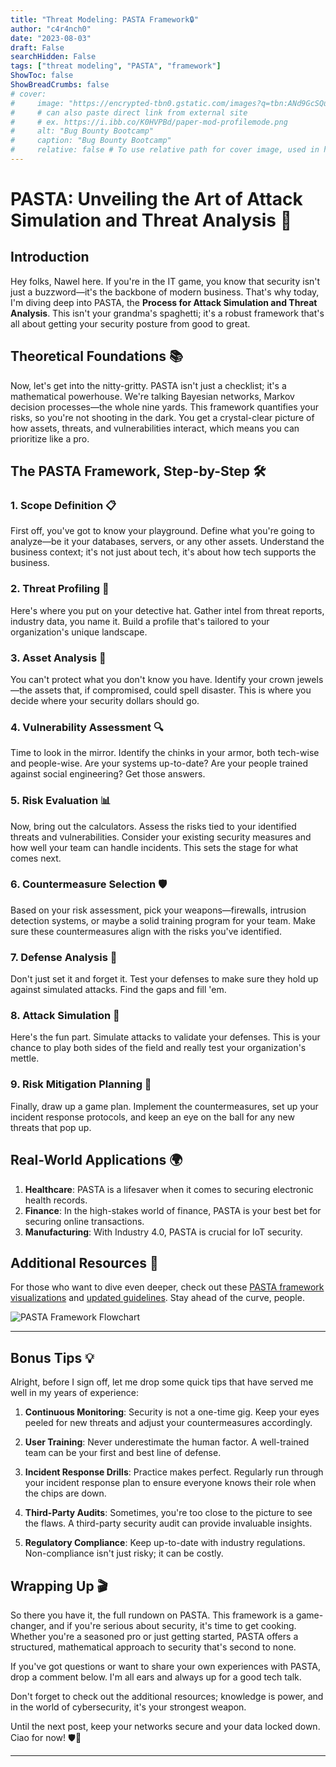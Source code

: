 ```yaml
---
title: "Threat Modeling: PASTA Framework🔒"
author: "c4r4nch0"
date: "2023-08-03"
draft: False
searchHidden: False
tags: ["threat modeling", "PASTA", "framework"]
ShowToc: false
ShowBreadCrumbs: false
# cover:
#     image: "https://encrypted-tbn0.gstatic.com/images?q=tbn:ANd9GcSQud1wlz3Fl6brRiyQMKkg8XMhI2BE9J7SazqbG4DBOcbkVorYi34k1Y6axGErJj0L9LU&usqp=CAU"
#     # can also paste direct link from external site
#     # ex. https://i.ibb.co/K0HVPBd/paper-mod-profilemode.png
#     alt: "Bug Bounty Bootcamp"
#     caption: "Bug Bounty Bootcamp"
#     relative: false # To use relative path for cover image, used in hugo Page-bundles    
---
```

# PASTA: Unveiling the Art of Attack Simulation and Threat Analysis 🍝

## Introduction

Hey folks, Nawel here. If you're in the IT game, you know that security isn't just a buzzword—it's the backbone of modern business. That's why today, I'm diving deep into PASTA, the **Process for Attack Simulation and Threat Analysis**. This isn't your grandma's spaghetti; it's a robust framework that's all about getting your security posture from good to great. 

## Theoretical Foundations 📚

Now, let's get into the nitty-gritty. PASTA isn't just a checklist; it's a mathematical powerhouse. We're talking Bayesian networks, Markov decision processes—the whole nine yards. This framework quantifies your risks, so you're not shooting in the dark. You get a crystal-clear picture of how assets, threats, and vulnerabilities interact, which means you can prioritize like a pro.

## The PASTA Framework, Step-by-Step 🛠️

### 1. Scope Definition 📋

First off, you've got to know your playground. Define what you're going to analyze—be it your databases, servers, or any other assets. Understand the business context; it's not just about tech, it's about how tech supports the business.

### 2. Threat Profiling 🎯

Here's where you put on your detective hat. Gather intel from threat reports, industry data, you name it. Build a profile that's tailored to your organization's unique landscape.

### 3. Asset Analysis 💼

You can't protect what you don't know you have. Identify your crown jewels—the assets that, if compromised, could spell disaster. This is where you decide where your security dollars should go.

### 4. Vulnerability Assessment 🔍

Time to look in the mirror. Identify the chinks in your armor, both tech-wise and people-wise. Are your systems up-to-date? Are your people trained against social engineering? Get those answers.

### 5. Risk Evaluation 📊

Now, bring out the calculators. Assess the risks tied to your identified threats and vulnerabilities. Consider your existing security measures and how well your team can handle incidents. This sets the stage for what comes next.

### 6. Countermeasure Selection 🛡️

Based on your risk assessment, pick your weapons—firewalls, intrusion detection systems, or maybe a solid training program for your team. Make sure these countermeasures align with the risks you've identified.

### 7. Defense Analysis 🔄

Don't just set it and forget it. Test your defenses to make sure they hold up against simulated attacks. Find the gaps and fill 'em.

### 8. Attack Simulation 🔮

Here's the fun part. Simulate attacks to validate your defenses. This is your chance to play both sides of the field and really test your organization's mettle.

### 9. Risk Mitigation Planning 📝

Finally, draw up a game plan. Implement the countermeasures, set up your incident response protocols, and keep an eye on the ball for any new threats that pop up.

## Real-World Applications 🌍

1. **Healthcare**: PASTA is a lifesaver when it comes to securing electronic health records. 
2. **Finance**: In the high-stakes world of finance, PASTA is your best bet for securing online transactions.
3. **Manufacturing**: With Industry 4.0, PASTA is crucial for IoT security.

## Additional Resources 📖

For those who want to dive even deeper, check out these [PASTA framework visualizations](https://link-to-visualization-resource) and [updated guidelines](https://link-to-updated-guidelines). Stay ahead of the curve, people.

![PASTA Framework Flowchart](https://link-to-image-of-pasta-framework-flowchart)

---

## Bonus Tips 💡

Alright, before I sign off, let me drop some quick tips that have served me well in my years of experience:

1. **Continuous Monitoring**: Security is not a one-time gig. Keep your eyes peeled for new threats and adjust your countermeasures accordingly.

2. **User Training**: Never underestimate the human factor. A well-trained team can be your first and best line of defense.

3. **Incident Response Drills**: Practice makes perfect. Regularly run through your incident response plan to ensure everyone knows their role when the chips are down.

4. **Third-Party Audits**: Sometimes, you're too close to the picture to see the flaws. A third-party security audit can provide invaluable insights.

5. **Regulatory Compliance**: Keep up-to-date with industry regulations. Non-compliance isn't just risky; it can be costly.

## Wrapping Up 🎬

So there you have it, the full rundown on PASTA. This framework is a game-changer, and if you're serious about security, it's time to get cooking. Whether you're a seasoned pro or just getting started, PASTA offers a structured, mathematical approach to security that's second to none.

If you've got questions or want to share your own experiences with PASTA, drop a comment below. I'm all ears and always up for a good tech talk.

Don't forget to check out the additional resources; knowledge is power, and in the world of cybersecurity, it's your strongest weapon.

Until the next post, keep your networks secure and your data locked down. Ciao for now! 🛡️👋

---